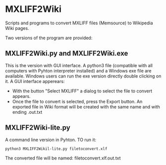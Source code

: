 # MXLIFF2Wiki
Scripts and programs to convert MXLIFF files (Memsource) to Wikipedia Wiki pages.

Two versions of the program are provided:

## MXLIFF2Wiki.py and MXLIFF2Wiki.exe 

This is the version with GUI interface. A python3 file (compatible with all computers with Pyhton interpreter installed) and a Windows exe file are available. Windows users can run the exe version directly double clicking on it. A GUI interface apperears:

- With the button "Select MXLIFF" a dialog to select the file to convert appears. 
- Once the file to convert is selected, press the Export button. An exported file in Wiki format will be created with the same name and with ending .out.txt


## MXLIFF2Wiki-lite.py

A command line version in Pyhton. TO run it:

```python3 MXLIFF2Wikil-lite.py filetoconvert.xlf```

The converted file will be named: filetoconvert.xlf.out.txt
